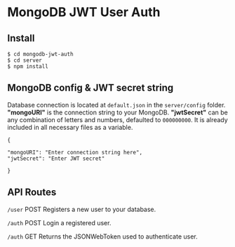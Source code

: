 # MongoDB JWT User Auth

## Install

```
$ cd mongodb-jwt-auth
$ cd server
$ npm install
```

## MongoDB config & JWT secret string

Database connection is located at `default.json` in the `server/config` folder. **"mongoURI"** is the connection string to your MongoDB. **"jwtSecret"** can be any combination of letters and numbers, defaulted to `000000000`. It is already included in all necessary files as a variable.

```
{

"mongoURI": "Enter connection string here",
"jwtSecret": "Enter JWT secret"

}
```

## API Routes

`/user` POST
Registers a new user to your database.

`/auth` POST
Login a registered user.

`/auth` GET
Returns the JSONWebToken used to authenticate user.
